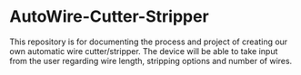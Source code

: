 # AutoWire-Cutter-Stripper

This repository is for documenting the process and project of creating our own automatic wire cutter/stripper.
The device will be able to take input from the user regarding wire length, stripping options and number of wires.
